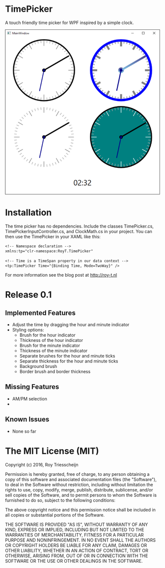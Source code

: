 # TimePicker
A touch friendly time picker for WPF inspired by a simple clock.

![Example](/screenshot.png)

# Installation
The time picker has no dependencies. Include the classes TimePicker.cs, TimePickerInputController.cs, and ClockMath.cs in your project. You can then use the TimePicker in your XAML like this:

```xaml
<!-- Namespace declaration -->
xmlns:tp="clr-namespace:RoyT.TimePicker"

<!-- Time is a TimeSpan property in our data context -->
<tp:TimePicker Time="{Binding Time, Mode=TwoWay}" />
```
For more information see the blog post at http://roy-t.nl

# Release 0.1
## Implemented Features
- Adjust the time by dragging the hour and minute indicator
- Styling options:
  - Brush for the hour indicator
  - Thickness of the hour indicator
  - Brush for the minute indicator
  - Thickness of the minute indicator
  - Separate brushes for the hour and minute ticks
  - Separate thickness for the hour and minute ticks
  - Background brush
  - Border brush and border thickness

## Missing Features
- AM/PM selection
- 
## Known Issues
- None so far

# The MIT License (MIT)
Copyright (c) 2016, Roy Triesscheijn

Permission is hereby granted, free of charge, to any person obtaining a copy of this software and associated documentation files (the "Software"), to deal in the Software without restriction, including without limitation the rights to use, copy, modify, merge, publish, distribute, sublicense, and/or sell copies of the Software, and to permit persons to whom the Software is furnished to do so, subject to the following conditions:

The above copyright notice and this permission notice shall be included in all copies or substantial portions of the Software.

THE SOFTWARE IS PROVIDED "AS IS", WITHOUT WARRANTY OF ANY KIND, EXPRESS OR IMPLIED, INCLUDING BUT NOT LIMITED TO THE WARRANTIES OF MERCHANTABILITY, FITNESS FOR A PARTICULAR PURPOSE AND NONINFRINGEMENT. IN NO EVENT SHALL THE AUTHORS OR COPYRIGHT HOLDERS BE LIABLE FOR ANY CLAIM, DAMAGES OR OTHER LIABILITY, WHETHER IN AN ACTION OF CONTRACT, TORT OR OTHERWISE, ARISING FROM, OUT OF OR IN CONNECTION WITH THE SOFTWARE OR THE USE OR OTHER DEALINGS IN THE SOFTWARE.

